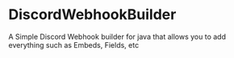 # DiscordWebhookBuilder
A Simple Discord Webhook builder for java that allows you to add everything such as Embeds, Fields, etc
